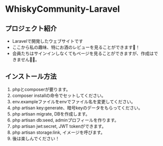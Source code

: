 # WhiskyCommunity-Laravel

## プロジェクト紹介
- Laravelで開発したウェブサイトです
- ここから私の趣味、特にお酒のレビューを見ることができます🤗！
- 会員たちはサインインしなくてもページを見ることができますが、作成はできません🙇‍♂️。

## インストール方法
1. phpとcomposerが要ります。
2. composer installの命令でセットしてください。
3. env.exampleファイルをenvでファイル名を変更してください。
4. php artisan key:generate、暗号keyのデータをもらってください。
5. php artisan migrate, DBを作成します。
6. php artisan db:seed, adminプロフィールを作ります。
7. php artisan jwt:secret, JWT tokenができます。
8. php artisan storage:link, イメージを呼びます。
9. 後は楽しんでください！
